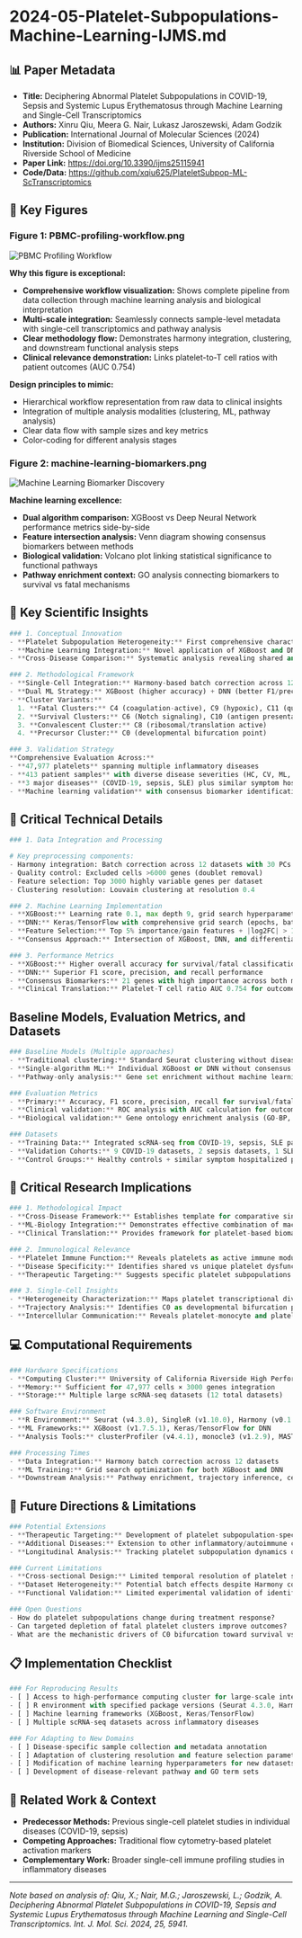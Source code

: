 # 2024-05-Platelet-Subpopulations-Machine-Learning-IJMS.md

## 📊 Paper Metadata
- **Title:** Deciphering Abnormal Platelet Subpopulations in COVID-19, Sepsis and Systemic Lupus Erythematosus through Machine Learning and Single-Cell Transcriptomics
- **Authors:** Xinru Qiu, Meera G. Nair, Lukasz Jaroszewski, Adam Godzik
- **Publication:** International Journal of Molecular Sciences (2024)
- **Institution:** Division of Biomedical Sciences, University of California Riverside School of Medicine
- **Paper Link:** https://doi.org/10.3390/ijms25115941
- **Code/Data:** https://github.com/xqiu625/PlateletSubpop-ML-ScTranscriptomics

## 🎨 Key Figures

### Figure 1: PBMC-profiling-workflow.png
![PBMC Profiling Workflow](../../../paper-figures/pbmc-profiling-workflow.png)

**Why this figure is exceptional:**
- **Comprehensive workflow visualization:** Shows complete pipeline from data collection through machine learning analysis and biological interpretation
- **Multi-scale integration:** Seamlessly connects sample-level metadata with single-cell transcriptomics and pathway analysis
- **Clear methodology flow:** Demonstrates harmony integration, clustering, and downstream functional analysis steps
- **Clinical relevance demonstration:** Links platelet-to-T cell ratios with patient outcomes (AUC 0.754)

**Design principles to mimic:**
- Hierarchical workflow representation from raw data to clinical insights
- Integration of multiple analysis modalities (clustering, ML, pathway analysis)
- Clear data flow with sample sizes and key metrics
- Color-coding for different analysis stages

### Figure 2: machine-learning-biomarkers.png
![Machine Learning Biomarker Discovery](../../../paper-figures/machine-learning-biomarkers.png)

**Machine learning excellence:**
- **Dual algorithm comparison:** XGBoost vs Deep Neural Network performance metrics side-by-side
- **Feature intersection analysis:** Venn diagram showing consensus biomarkers between methods
- **Biological validation:** Volcano plot linking statistical significance to functional pathways
- **Pathway enrichment context:** GO analysis connecting biomarkers to survival vs fatal mechanisms

## 🔄 Key Scientific Insights

```python
### 1. Conceptual Innovation
- **Platelet Subpopulation Heterogeneity:** First comprehensive characterization of disease-specific platelet clusters across inflammatory conditions
- **Machine Learning Integration:** Novel application of XGBoost and DNN for platelet transcriptomic biomarker discovery
- **Cross-Disease Comparison:** Systematic analysis revealing shared and unique platelet dysfunction patterns across COVID-19, sepsis, and SLE

### 2. Methodological Framework
- **Single-Cell Integration:** Harmony-based batch correction across 12 datasets (413 samples, 47,977 platelets)
- **Dual ML Strategy:** XGBoost (higher accuracy) + DNN (better F1/precision/recall) for biomarker identification
- **Cluster Variants:**
  1. **Fatal Clusters:** C4 (coagulation-active), C9 (hypoxic), C11 (quiescent) (78% fatal patients)
  2. **Survival Clusters:** C6 (Notch signaling), C10 (antigen presentation) (70%+ survivors)
  3. **Convalescent Cluster:** C8 (ribosomal/translation active)
  4. **Precursor Cluster:** C0 (developmental bifurcation point)

### 3. Validation Strategy
**Comprehensive Evaluation Across:**
- **47,977 platelets** spanning multiple inflammatory diseases
- **413 patient samples** with diverse disease severities (HC, CV, ML, MD, SV, FT, SLE)
- **3 major diseases** (COVID-19, sepsis, SLE) plus similar symptom hospitalized controls
- **Machine learning validation** with consensus biomarker identification (21 overlapping features)
```

## 🔬 Critical Technical Details
```python
### 1. Data Integration and Processing

# Key preprocessing components:
- Harmony integration: Batch correction across 12 datasets with 30 PCs
- Quality control: Excluded cells >6000 genes (doublet removal)
- Feature selection: Top 3000 highly variable genes per dataset
- Clustering resolution: Louvain clustering at resolution 0.4

### 2. Machine Learning Implementation
- **XGBoost:** Learning rate 0.1, max depth 9, grid search hyperparameter optimization
- **DNN:** Keras/TensorFlow with comprehensive grid search (epochs, batch size, optimizer)
- **Feature Selection:** Top 5% importance/gain features + |log2FC| > 1 DEGs
- **Consensus Approach:** Intersection of XGBoost, DNN, and differential expression results

### 3. Performance Metrics
- **XGBoost:** Higher overall accuracy for survival/fatal classification
- **DNN:** Superior F1 score, precision, and recall performance
- **Consensus Biomarkers:** 21 genes with high importance across both models
- **Clinical Translation:** Platelet-T cell ratio AUC 0.754 for outcome prediction
```

## Baseline Models, Evaluation Metrics, and Datasets
```python
### Baseline Models (Multiple approaches)
- **Traditional clustering:** Standard Seurat clustering without disease context
- **Single-algorithm ML:** Individual XGBoost or DNN without consensus
- **Pathway-only analysis:** Gene set enrichment without machine learning integration

### Evaluation Metrics
- **Primary:** Accuracy, F1 score, precision, recall for survival/fatal classification
- **Clinical validation:** ROC analysis with AUC calculation for outcome prediction
- **Biological validation:** Gene ontology enrichment analysis (GO-BP, KEGG pathways)

### Datasets
- **Training Data:** Integrated scRNA-seq from COVID-19, sepsis, SLE patients (47,977 platelets)
- **Validation Cohorts:** 9 COVID-19 datasets, 2 sepsis datasets, 1 SLE dataset
- **Control Groups:** Healthy controls + similar symptom hospitalized patients
```

## 💭 Critical Research Implications
```python
### 1. Methodological Impact
- **Cross-Disease Framework:** Establishes template for comparative single-cell analysis across inflammatory conditions
- **ML-Biology Integration:** Demonstrates effective combination of machine learning with pathway-level biological interpretation
- **Clinical Translation:** Provides framework for platelet-based biomarker discovery with immediate clinical relevance

### 2. Immunological Relevance
- **Platelet Immune Function:** Reveals platelets as active immune modulators beyond hemostasis
- **Disease Specificity:** Identifies shared vs unique platelet dysfunction patterns across inflammatory diseases
- **Therapeutic Targeting:** Suggests specific platelet subpopulations for intervention (C4, C9, C11 for fatal outcomes)

### 3. Single-Cell Insights
- **Heterogeneity Characterization:** Maps platelet transcriptional diversity with unprecedented resolution
- **Trajectory Analysis:** Identifies C0 as developmental bifurcation point between survival/fatal fates
- **Intercellular Communication:** Reveals platelet-monocyte and platelet-lymphocyte interaction patterns
```

## 💻 Computational Requirements
```python
### Hardware Specifications
- **Computing Cluster:** University of California Riverside High Performance Computer Cluster
- **Memory:** Sufficient for 47,977 cells × 3000 genes integration
- **Storage:** Multiple large scRNA-seq datasets (12 total datasets)

### Software Environment
- **R Environment:** Seurat (v4.3.0), SingleR (v1.10.0), Harmony (v0.1.1)
- **ML Frameworks:** XGBoost (v1.7.5.1), Keras/TensorFlow for DNN
- **Analysis Tools:** clusterProfiler (v4.4.1), monocle3 (v1.2.9), MAST (v1.22.0)

### Processing Times
- **Data Integration:** Harmony batch correction across 12 datasets
- **ML Training:** Grid search optimization for both XGBoost and DNN
- **Downstream Analysis:** Pathway enrichment, trajectory inference, cell-cell interaction scoring
```

## 🚀 Future Directions & Limitations
```python
### Potential Extensions
- **Therapeutic Targeting:** Development of platelet subpopulation-specific interventions
- **Additional Diseases:** Extension to other inflammatory/autoimmune conditions
- **Longitudinal Analysis:** Tracking platelet subpopulation dynamics over disease course

### Current Limitations
- **Cross-sectional Design:** Limited temporal resolution of platelet state transitions
- **Dataset Heterogeneity:** Potential batch effects despite Harmony correction
- **Functional Validation:** Limited experimental validation of identified biomarkers

### Open Questions
- How do platelet subpopulations change during treatment response?
- Can targeted depletion of fatal platelet clusters improve outcomes?
- What are the mechanistic drivers of C0 bifurcation toward survival vs fatal fates?
```

## 📋 Implementation Checklist
```python
### For Reproducing Results
- [ ] Access to high-performance computing cluster for large-scale integration
- [ ] R environment with specified package versions (Seurat 4.3.0, Harmony 0.1.1)
- [ ] Machine learning frameworks (XGBoost, Keras/TensorFlow)
- [ ] Multiple scRNA-seq datasets across inflammatory diseases

### For Adapting to New Domains
- [ ] Disease-specific sample collection and metadata annotation
- [ ] Adaptation of clustering resolution and feature selection parameters
- [ ] Modification of machine learning hyperparameters for new datasets
- [ ] Development of disease-relevant pathway and GO term sets
```

## 🔗 Related Work & Context
- **Predecessor Methods:** Previous single-cell platelet studies in individual diseases (COVID-19, sepsis)
- **Competing Approaches:** Traditional flow cytometry-based platelet activation markers
- **Complementary Work:** Broader single-cell immune profiling studies in inflammatory diseases

---
*Note based on analysis of: Qiu, X.; Nair, M.G.; Jaroszewski, L.; Godzik, A. Deciphering Abnormal Platelet Subpopulations in COVID-19, Sepsis and Systemic Lupus Erythematosus through Machine Learning and Single-Cell Transcriptomics. Int. J. Mol. Sci. 2024, 25, 5941.*
